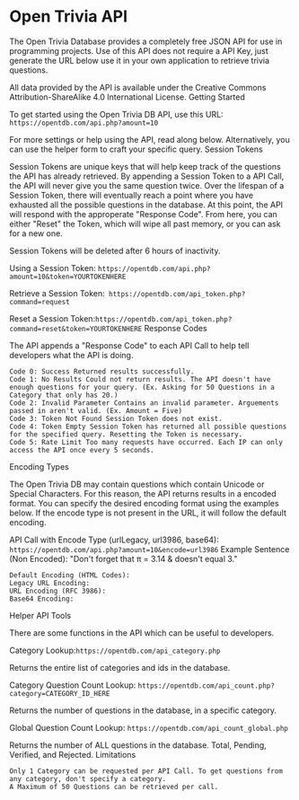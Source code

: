 # Open Trivia API



The Open Trivia Database provides a completely free JSON API for use in programming projects. Use of this API does not require a API Key, just generate the URL below use it in your own application to retrieve trivia questions.

All data provided by the API is available under the Creative Commons Attribution-ShareAlike 4.0 International License.
Getting Started

To get started using the Open Trivia DB API, use this URL: ```https://opentdb.com/api.php?amount=10```

For more settings or help using the API, read along below. Alternatively, you can use the helper form to craft your specific query.
Session Tokens

Session Tokens are unique keys that will help keep track of the questions the API has already retrieved. By appending a Session Token to a API Call, the API will never give you the same question twice. Over the lifespan of a Session Token, there will eventually reach a point where you have exhausted all the possible questions in the database. At this point, the API will respond with the approperate "Response Code". From here, you can either "Reset" the Token, which will wipe all past memory, or you can ask for a new one.

Session Tokens will be deleted after 6 hours of inactivity.

Using a Session Token: ```https://opentdb.com/api.php?amount=10&token=YOURTOKENHERE```

Retrieve a Session Token:``` https://opentdb.com/api_token.php?command=request```

Reset a Session Token:```https://opentdb.com/api_token.php?command=reset&token=YOURTOKENHERE```
Response Codes

The API appends a "Response Code" to each API Call to help tell developers what the API is doing.

    Code 0: Success Returned results successfully.
    Code 1: No Results Could not return results. The API doesn't have enough questions for your query. (Ex. Asking for 50 Questions in a Category that only has 20.)
    Code 2: Invalid Parameter Contains an invalid parameter. Arguements passed in aren't valid. (Ex. Amount = Five)
    Code 3: Token Not Found Session Token does not exist.
    Code 4: Token Empty Session Token has returned all possible questions for the specified query. Resetting the Token is necessary.
    Code 5: Rate Limit Too many requests have occurred. Each IP can only access the API once every 5 seconds.

Encoding Types

The Open Trivia DB may contain questions which contain Unicode or Special Characters. For this reason, the API returns results in a encoded format. You can specify the desired encoding format using the examples below. If the encode type is not present in the URL, it will follow the default encoding.

API Call with Encode Type (urlLegacy, url3986, base64): ```https://opentdb.com/api.php?amount=10&encode=url3986```
Example Sentence (Non Encoded): "Don't forget that π = 3.14 & doesn't equal 3."

    Default Encoding (HTML Codes):
    Legacy URL Encoding:
    URL Encoding (RFC 3986):
    Base64 Encoding:

Helper API Tools

There are some functions in the API which can be useful to developers.

Category Lookup:```https://opentdb.com/api_category.php```

Returns the entire list of categories and ids in the database.

Category Question Count Lookup: ```https://opentdb.com/api_count.php?category=CATEGORY_ID_HERE```

Returns the number of questions in the database, in a specific category.

Global Question Count Lookup: ```https://opentdb.com/api_count_global.php```

Returns the number of ALL questions in the database. Total, Pending, Verified, and Rejected.
Limitations

    Only 1 Category can be requested per API Call. To get questions from any category, don't specify a category.
    A Maximum of 50 Questions can be retrieved per call.

